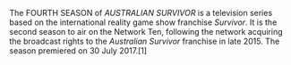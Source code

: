 The FOURTH SEASON of _AUSTRALIAN SURVIVOR_ is a television series based on the international reality game show franchise _Survivor_. It is the second season to air on the Network Ten, following the network acquiring the broadcast rights to the _Australian Survivor_ franchise in late 2015. The season premiered on 30 July 2017.[1]
